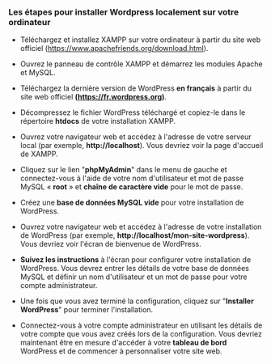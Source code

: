 ### Les étapes pour installer Wordpress localement sur votre ordinateur

- Téléchargez et installez XAMPP sur votre ordinateur à partir du site web officiel (https://www.apachefriends.org/download.html).

- Ouvrez le panneau de contrôle XAMPP et démarrez les modules Apache et MySQL.

- Téléchargez la dernière version de WordPress **en français** à partir du site web officiel **(https://fr.wordpress.org)**.

- Décompressez le fichier WordPress téléchargé et copiez-le dans le répertoire **htdocs** de votre installation XAMPP.

- Ouvrez votre navigateur web et accédez à l'adresse de votre serveur local (par exemple, **http://localhost**). Vous devriez voir la page d'accueil de XAMPP.

- Cliquez sur le lien "**phpMyAdmin**" dans le menu de gauche et connectez-vous à l'aide de votre nom d'utilisateur et mot de passe MySQL « **root** » et **chaîne de caractère vide** pour le mot de passe.

- Créez une **base de données MySQL vide** pour votre installation de WordPress.

- Ouvrez votre navigateur web et accédez à l'adresse de votre installation de WordPress (par exemple, **http://localhost/mon-site-wordpress**). Vous devriez voir l'écran de bienvenue de WordPress.

- **Suivez les instructions** à l'écran pour configurer votre installation de WordPress. Vous devrez entrer les détails de votre base de données MySQL et définir un nom d'utilisateur et un mot de passe pour votre compte administrateur.

- Une fois que vous avez terminé la configuration, cliquez sur "**Installer WordPress**" pour terminer l'installation.

- Connectez-vous à votre compte administrateur en utilisant les détails de votre compte que vous avez créés lors de la configuration. Vous devriez maintenant être en mesure d'accéder à votre **tableau de bord** WordPress et de commencer à personnaliser votre site web.